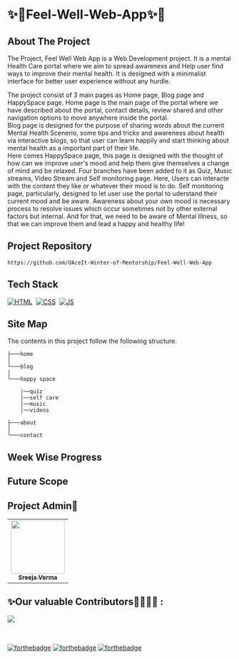 
# ✨🌸Feel-Well-Web-App✨🌸

## About The Project

The Project, Feel Well Web App is a Web Development project. It is a mental Health Care portal where we aim to spread awareness and Help user find ways to improve their mental health. It is designed with a minimalist interface for better user experience without any hurdle. 

The project consist of 3 main pages as Home page, Blog page and HappySpace page. Home page is the main page of the portal where we have described about the portal, contact details, review shared and other navigation options to move anywhere inside the portal. 
<br>Blog page is designed for the purpose of sharing words about the current Mental Health Scenerio, some tips and tricks and awareness about health via interactive blogs, so that user can learn happily and start thinking about mental health as a important part of their life.
<br>Here comes HappySpace page, this page is designed with the thought of how can we improve user's mood and help them give themselves a change of mind and be relaxed. Four branches have been added to it as Quiz, Music streams, Video Stream and Self monitoring page. Here, Users can interacte with the content they like or whatever their mood is to do. Self monitoring page, particularly, designed to let user use the portal to uderstand their current mood and be aware. Awareness about your own mood is necessary process to resolve issues which occur sometimes not by other external factors but internal. And for that, we need to be aware of Mental Illness, so that we can improve them and lead a happy and healthy life!


## Project Repository 

```
https://github.com/UAceIt-Winter-of-Mentorship/Feel-Well-Web-App
```

## Tech Stack
[![HTML](https://img.shields.io/badge/html5%20-%23E34F26.svg?&style=for-the-badge&logo=html5&logoColor=white)](https://github.com/manankohlii/spacex-launch-data/search?l=html)&nbsp;
[![CSS](https://img.shields.io/badge/css3%20-%231572B6.svg?&style=for-the-badge&logo=css3&logoColor=white)](https://github.com/manankohlii/spacex-launch-data/search?l=css)&nbsp;
[![JS](https://img.shields.io/badge/javascript%20-%23323330.svg?&style=for-the-badge&logo=javascript&logoColor=%23F7DF1E)](https://github.com/manankohlii/spacex-launch-data/search?l=javascript)

## Site Map
The contents in this project follow the following structure.

```
├───home
│
└───blog
│
└───happy space

    |──quiz
    |──self care
    │──music
    │──videos

├───about
│
└───contact
```

## Week Wise Progress

## Future Scope 

## Project Admin👩
<table>
  <tr>
    <td align="center"><a href="https://github.com/shreejaverma"><img src="https://avatars.githubusercontent.com/u/60843543?v=4" height="120px" width="120px"/><br/><sub><b>Sreeja Verma</b></sub></a></td>
  </tr>
</table>


## ✨Our valuable Contributors👩‍💻👨‍💻 :
<a href="https://github.com/UAceIt-Winter-of-Mentorship/Feel-Well-Web-App/graphs/contributors">
  <img src="https://contrib.rocks/image?repo=UAceIt-Winter-of-Mentorship/Feel-Well-Web-App" />
</a>

<br></br>
[![forthebadge](https://forthebadge.com/images/badges/made-with-javascript.svg)](https://forthebadge.com)
[![forthebadge](https://forthebadge.com/images/badges/built-with-love.svg)](https://forthebadge.com) 
[![forthebadge](https://forthebadge.com/images/badges/built-by-developers.svg)](https://forthebadge.com)
